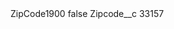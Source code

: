 <?xml version="1.0" encoding="UTF-8"?>
<CustomMetadata xmlns="http://soap.sforce.com/2006/04/metadata" xmlns:xsi="http://www.w3.org/2001/XMLSchema-instance" xmlns:xsd="http://www.w3.org/2001/XMLSchema">
    <label>ZipCode1900</label>
    <protected>false</protected>
    <values>
        <field>Zipcode__c</field>
        <value xsi:type="xsd:string">33157</value>
    </values>
</CustomMetadata>
